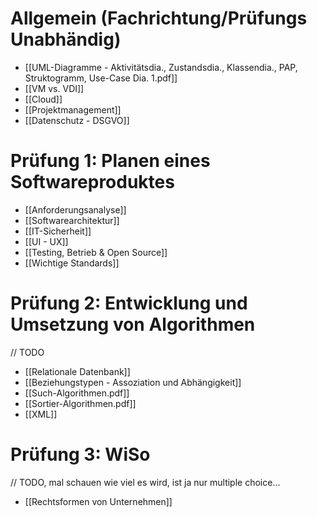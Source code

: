 # Allgemein (Fachrichtung/Prüfungs Unabhändig)
- [[UML-Diagramme - Aktivitätsdia., Zustandsdia., Klassendia., PAP, Struktogramm, Use-Case Dia. 1.pdf]]
- [[VM vs. VDI]]
- [[Cloud]]
- [[Projektmanagement]]
- [[Datenschutz - DSGVO]]
# Prüfung 1: Planen eines Softwareproduktes
- [[Anforderungsanalyse]]
- [[Softwarearchitektur]]
- [[IT-Sicherheit]]
- [[UI - UX]]
- [[Testing, Betrieb & Open Source]]
- [[Wichtige Standards]]

# Prüfung 2: Entwicklung und Umsetzung von Algorithmen
// TODO
- [[Relationale Datenbank]]
- [[Beziehungstypen - Assoziation und Abhängigkeit]]
- [[Such-Algorithmen.pdf]]
- [[Sortier-Algorithmen.pdf]]
- [[XML]]


# Prüfung 3: WiSo
// TODO, mal schauen wie viel es wird, ist ja nur multiple choice…
- [[Rechtsformen von Unternehmen]]